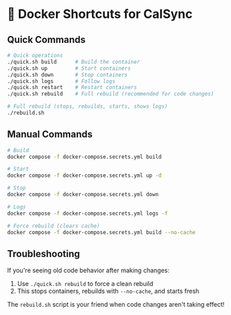 # 🐳 Docker Shortcuts for CalSync

## Quick Commands

```bash
# Quick operations
./quick.sh build      # Build the container
./quick.sh up         # Start containers  
./quick.sh down       # Stop containers
./quick.sh logs       # Follow logs
./quick.sh restart    # Restart containers
./quick.sh rebuild    # Full rebuild (recommended for code changes)

# Full rebuild (stops, rebuilds, starts, shows logs)
./rebuild.sh
```

## Manual Commands

```bash
# Build
docker compose -f docker-compose.secrets.yml build

# Start
docker compose -f docker-compose.secrets.yml up -d

# Stop  
docker compose -f docker-compose.secrets.yml down

# Logs
docker compose -f docker-compose.secrets.yml logs -f

# Force rebuild (clears cache)
docker compose -f docker-compose.secrets.yml build --no-cache
```

## Troubleshooting

If you're seeing old code behavior after making changes:
1. Use `./quick.sh rebuild` to force a clean rebuild
2. This stops containers, rebuilds with `--no-cache`, and starts fresh

The `rebuild.sh` script is your friend when code changes aren't taking effect!